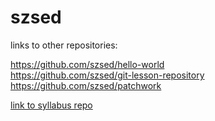 # szsed
links to other repositories:

https://github.com/szsed/hello-world  
https://github.com/szsed/git-lesson-repository  
https://github.com/szsed/patchwork  

[link to syllabus repo](https://github.com/green-fox-academy/szsed "Syllabus repo")